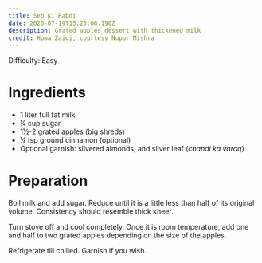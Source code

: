 ```yaml
---
title: Seb Ki Rabdi
date: 2020-07-19T15:20:06.190Z
description: Grated apples dessert with thickened milk
credit: Homa Zaidi, courtesy Nupur Mishra
---
```

Difficulty: Easy  

# Ingredients

* 1 liter full fat milk
* ¼ cup sugar
* 1½-2 grated apples (big shreds)
* ¼ tsp ground cinnamon (optional)
* Optional garnish: slivered almonds, and silver leaf (_chandi ka varaq_)

# Preparation

Boil milk and add sugar. Reduce until it is a little less than half of its original volume. Consistency should resemble thick kheer.

Turn stove off and cool completely. Once it is room temperature, add one and half to two grated apples depending on the size of the apples. 

Refrigerate till chilled. Garnish if you wish.
